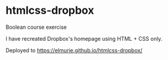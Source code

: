 # htmlcss-dropbox

Boolean course exercise 

I have recreated Dropbox's homepage using HTML + CSS only.

Deployed to https://elmurie.github.io/htmlcss-dropbox/
